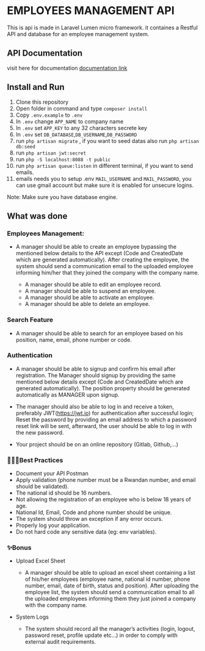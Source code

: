 # EMPLOYEES MANAGEMENT API

This is api is made in Laravel Lumen micro framework. it containes a Restful API and database for an employee management system.

## API Documentation

visit here for documentation [documentation link](https://documenter.getpostman.com/view/7166199/UV5UidcU)

## Install and Run

1. Clone this repository
2. Open folder in command and type `composer install`
3. Copy `.env.example` to `.env`
4. In `.env` change `APP_NAME` to company name
5. In `.env` set `APP_KEY` to any 32 characters secrete key
6. In `.env` set `DB_DATABASE`,`DB_USERNAME`,`DB_PASSWORD`
7. run `php artisan migrate` , if you want to seed datas also run `php artisan db:seed`
8. run `php artisan jwt:secret`
9. run `php -S localhost:8088 -t public`
10. run `php artisan queue:listen` in different terminal, if you want to send emails.
11. emails needs you to setup .env `MAIL_USERNAME` and `MAIL_PASSWORD`, you can use gmail account but make sure it is enabled for unsecure logins.

Note: Make sure you have database engine.

## What was done

### Employees Management:

-   A manager should be able to create an employee bypassing the mentioned below details to the API except (Code and CreatedDate which are generated automatically). After creating the employee, the system should send a communication email to the uploaded employee informing him/her that they joined the company with the company name.

    -   A manager should be able to edit an employee record.
    -   A manager should be able to suspend an employee.
    -   A manager should be able to activate an employee.
    -   A manager should be able to delete an employee.

### Search Feature

-   A manager should be able to search for an employee based on his position, name, email, phone number or code.

### Authentication

-   A manager should be able to signup and confirm his email after registration.
    The Manager should signup by providing the same mentioned below details except (Code and CreatedDate which are generated automatically). The position property should be generated automatically as MANAGER upon signup.

-   The manager should also be able to log in and receive a token, preferably JWT(https://jwt.io) for authentication after successful login; Reset the password by providing an email address to which a password reset link will be sent, afterward, the user should be able to log in with the new password.

-   Your project should be on an online repository (Gitlab, Github,...)

### 👷🏽‍♀️Best Practices

-   Document your API Postman
-   Apply validation (phone number must be a Rwandan number, and email should be validated).
-   The national id should be 16 numbers.
-   Not allowing the registration of an employee who is below 18 years of age.
-   National Id, Email, Code and phone number should be unique.
-   The system should throw an exception if any error occurs.
-   Properly log your application.
-   Do not hard code any sensitive data (eg: env variables).

### ✨Bonus

-   Upload Excel Sheet

    -   A manager should be able to upload an excel sheet containing a list of his/her employees (employee name, national id number, phone number, email, date of birth, status and position). After uploading the employee list, the system should send a communication email to all the uploaded employees informing them they just joined a company with the company name.

-   System Logs
    -   The system should record all the manager’s activities (login, logout, password reset, profile update etc…) in order to comply with external audit requirements.
